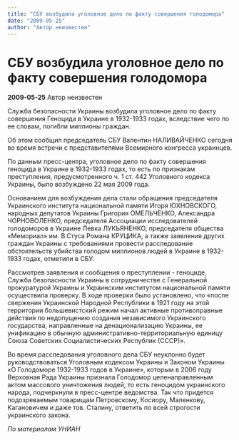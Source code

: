 ```yaml
---
title: "СБУ возбудила уголовное дело по факту совершения голодомора"
date: "2009-05-25"
author: "Автор неизвестен"
---
```


# СБУ возбудила уголовное дело по факту совершения голодомора

**2009-05-25** Автор неизвестен

Служба безопасности Украины возбудила уголовное дело по факту совершения Геноцида в Украине в 1932-1933 годах, вследствие чего по ее словам, погибли миллионы граждан.

Об этом сообщил председатель СБУ Валентин НАЛИВАЙЧЕНКО сегодня во время встречи с представителями Всемирного конгресса украинцев.

По данным пресс-центра, уголовное дело по факту совершения геноцида в Украине в 1932-1933 годах, то есть по признакам преступления, предусмотренного ч. 1 ст. 442 Уголовного кодекса Украины, было возбуждено 22 мая 2009 года.

Основанием для возбуждения дела стали обращения председателя Украинского института национальной памяти Игоря ЮХНОВСКОГО, народных депутатов Украины Григория ОМЕЛЬЧЕНКО, Александра ЧОРНОВОЛЕНКО, председателя Ассоциации исследователей голодоморов в Украине Левка ЛУКЬЯНЕНКО, председателя общества «Мемориал» им. В.Стуса Романа КРУЦИКА, а также заявления других граждан Украины с требованиями провести расследование обстоятельств убийства голодом миллионов людей в Украине в 1932-1933 годах, отметили в СБУ.

Рассмотрев заявления и сообщения о преступлении - геноциде, Служба безопасности Украины в сотрудничестве с Генеральной прокуратурой Украины и Украинским институтом национальной памяти осуществила проверку. В ходе проверки было установлено, что «после свержения Украинской Народной Республики в 1921 году на этой территории большевистский режим начал активные противоправные действия по недопущению создания независимого Украинского государства, направленные на денационализацию Украины, ее унификацию в обычную административно-территориальную единицу Союза Советских Социалистических Республик (СССР)».

Во время расследования уголовного дела СБУ неуклонно будет руководствоваться Уголовным кодексом Украины и Законом Украины «О Голодоморе 1932-1933 годов в Украине», которым в 2006 году Верховная Рада Украины признала Голодомор целенаправленным актом массового уничтожения людей, то есть геноцидом украинского народа, подчеркнули в пресс-центре ведомства. Так что придется подозреваемым товарищам Петровскому, Косиору, Маленкову, Кагановичем и даже тов. Сталину, ответить по всей строгости украинского закона.

*По материалам УНИАН*